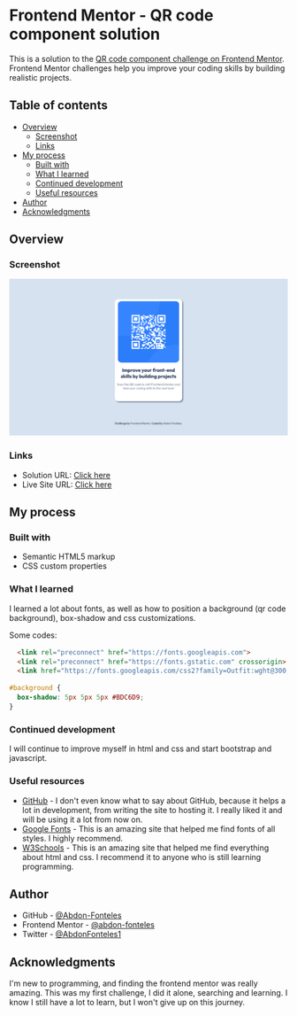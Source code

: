 # Frontend Mentor - QR code component solution

This is a solution to the [QR code component challenge on Frontend Mentor](https://www.frontendmentor.io/challenges/qr-code-component-iux_sIO_H). Frontend Mentor challenges help you improve your coding skills by building realistic projects. 

## Table of contents

- [Overview](#overview)
  - [Screenshot](#screenshot)
  - [Links](#links)
- [My process](#my-process)
  - [Built with](#built-with)
  - [What I learned](#what-i-learned)
  - [Continued development](#continued-development)
  - [Useful resources](#useful-resources)
- [Author](#author)
- [Acknowledgments](#acknowledgments)


## Overview

### Screenshot

![](screenshott.png)


### Links

- Solution URL: [Click here](https://github.com/Abdon-Fonteles/qrcode0/blob/640481b56ce811c364dbfa40e67a548a051a042a/index.html)
- Live Site URL: [Click here](https://Abdon-Fonteles.github.io/qrcode0/)


## My process

### Built with

- Semantic HTML5 markup
- CSS custom properties


### What I learned

I learned a lot about fonts, as well as how to position a background (qr code background), box-shadow and css customizations.

Some codes:

```html
  <link rel="preconnect" href="https://fonts.googleapis.com">
  <link rel="preconnect" href="https://fonts.gstatic.com" crossorigin>
  <link href="https://fonts.googleapis.com/css2?family=Outfit:wght@300;800&display=swap" rel="stylesheet">
```
```css
#background {
  box-shadow: 5px 5px 5px #BDC6D9;
}
```


### Continued development

I will continue to improve myself in html and css and start bootstrap and javascript.

### Useful resources

- [GitHub](https://www.github.com) - I don't even know what to say about GitHub, because it helps a lot in development, from writing the site to hosting it. I really liked it and will be using it a lot from now on.
- [Google Fonts](https://fonts.google.com/) - This is an amazing site that helped me find fonts of all styles. I highly recommend.
- [W3Schools](https://www.w3schools.com/) - This is an amazing site that helped me find everything about html and css. I recommend it to anyone who is still learning programming.


## Author

- GitHub - [@Abdon-Fonteles](https://www.github.com/abdon-fonteles)
- Frontend Mentor - [@abdon-fonteles](https://www.frontendmentor.io/profile/abdon-fonteles)
- Twitter - [@AbdonFonteles1](https://www.twitter.com/AbdonFonteles1)


## Acknowledgments

I'm new to programming, and finding the frontend mentor was really amazing. This was my first challenge, I did it alone, searching and learning. I know I still have a lot to learn, but I won't give up on this journey.

